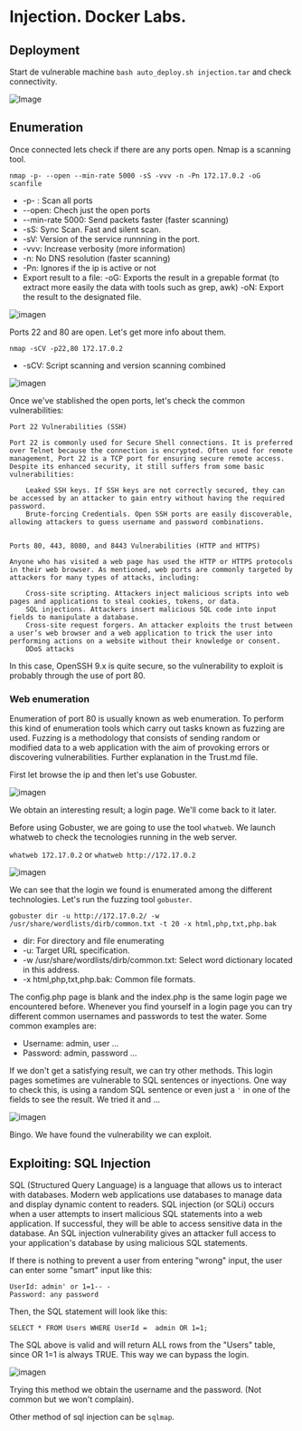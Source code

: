 # Injection. Docker Labs.

## Deployment
Start de vulnerable machine ```bash auto_deploy.sh injection.tar``` and check connectivity.

![Image](https://github.com/user-attachments/assets/d0a83f2e-3f96-4993-9558-654a63dfdac5)

## Enumeration

Once connected lets check if there are any ports open. Nmap is a scanning tool.

```nmap -p- --open --min-rate 5000 -sS -vvv -n -Pn 172.17.0.2 -oG scanfile```

- -p- : Scan all ports
- --open: Chech just the open ports
- --min-rate 5000: Send packets faster (faster scanning)
- -sS: Sync Scan. Fast and silent scan.
- -sV: Version of the service runnning in the port.
- -vvv: Increase verbosity (more information)
- -n: No DNS resolution (faster scanning)
- -Pn: Ignores if the ip is active or not
- Export result to a file:
   -oG: Exports the result in a grepable format (to extract more easily the data with tools such as grep, awk)
   -oN: Export the result to the designated file.

![imagen](https://github.com/user-attachments/assets/fed91e29-a35b-442a-9ba0-730c934afcf2)

Ports 22 and 80 are open. Let's get more info about them.

```nmap -sCV -p22,80 172.17.0.2```
- -sCV: Script scanning and version scanning combined

![imagen](https://github.com/user-attachments/assets/a5e0136f-602c-4ea0-9d4c-8f0a9b0725e8)

Once we've stablished the open ports, let's check the common vulnerabilities:

    Port 22 Vulnerabilities (SSH)
    
    Port 22 is commonly used for Secure Shell connections. It is preferred over Telnet because the connection is encrypted. Often used for remote management, Port 22 is a TCP port for ensuring secure remote access. Despite its enhanced security, it still suffers from some basic vulnerabilities:
    
        Leaked SSH keys. If SSH keys are not correctly secured, they can be accessed by an attacker to gain entry without having the required password.
        Brute-forcing Credentials. Open SSH ports are easily discoverable, allowing attackers to guess username and password combinations.


    Ports 80, 443, 8080, and 8443 Vulnerabilities (HTTP and HTTPS)
    
    Anyone who has visited a web page has used the HTTP or HTTPS protocols in their web browser. As mentioned, web ports are commonly targeted by attackers for many types of attacks, including:
    
        Cross-site scripting. Attackers inject malicious scripts into web pages and applications to steal cookies, tokens, or data.
        SQL injections. Attackers insert malicious SQL code into input fields to manipulate a database.
        Cross-site request forgers. An attacker exploits the trust between a user’s web browser and a web application to trick the user into performing actions on a website without their knowledge or consent.
        DDoS attacks
  
In this case, OpenSSH 9.x is quite secure, so the vulnerability to exploit is probably through the use of port 80.

  
### Web enumeration

Enumeration of port 80 is usually known as web enumeration. To perform this kind of enumeration tools which carry out 
tasks known as fuzzing are used. Fuzzing is a methodology that consists of sending random or modified data to a web
application with the aim of provoking errors or discovering vulnerabilities. Further explanation in the Trust.md file.

First let browse the ip and then let's use Gobuster. 

![imagen](https://github.com/user-attachments/assets/57f6451f-e816-4c81-88ab-98601b8441ce)

We obtain an interesting result; a login page. We'll come back to it later. 

Before using Gobuster, we are going to use the tool ```whatweb```. We launch whatweb to check the tecnologies running in 
the web server.

```whatweb 172.17.0.2``` or ```whatweb http://172.17.0.2```

![imagen](https://github.com/user-attachments/assets/0d49641e-f166-40e1-878f-392f1cf2a680)

We can see that the login we found is enumerated among the different technologies. Let's run the fuzzing tool ```gobuster```.

```gobuster dir -u http://172.17.0.2/ -w /usr/share/wordlists/dirb/common.txt -t 20 -x html,php,txt,php.bak```

- dir: For directory and file enumerating
- -u: Target URL specification.
- -w /usr/share/wordlists/dirb/common.txt: Select word dictionary located in this address.
- -x html,php,txt,php.bak: Common file formats.

The config.php page is blank and the index.php is the same login page we encountered before. 
Whenever you find yourself in a login page you can try different common usernames and passwords to test the water.
Some common examples are:
- Username: admin, user ...
- Password: admin, password ...

If we don't get a satisfying result, we can try other methods. This login pages sometimes are vulnerable to
SQL sentences or inyections. One way to check this, is using a random SQL sentence or even just a ```'``` in
one of the fields to see the result. We tried it and ...

![imagen](https://github.com/user-attachments/assets/bff48243-f86f-41be-bf37-45b8018af5d3)

Bingo. We have found the vulnerability we can exploit.

## Exploiting: SQL Injection

SQL (Structured Query Language) is a language that allows us to interact with databases. Modern web applications use 
databases to manage data and display dynamic content to readers.
SQL injection (or SQLi) occurs when a user attempts to insert malicious SQL statements into a web application. If 
successful, they will be able to access sensitive data in the database.
An SQL injection vulnerability gives an attacker full access to your application's database by using malicious SQL statements.

If there is nothing to prevent a user from entering "wrong" input, the user can enter some "smart" input like this:

    UserId: admin' or 1=1-- -
    Password: any password

Then, the SQL statement will look like this:

    SELECT * FROM Users WHERE UserId =  admin OR 1=1;

The SQL above is valid and will return ALL rows from the "Users" table, since OR 1=1 is always TRUE. This way we can 
bypass the login.

![imagen](https://github.com/user-attachments/assets/dc983822-1184-46f6-b52b-01b4a6cc7703)

Trying this method we obtain the username and the password. (Not common but we won't complain).

Other method of sql injection can be ```sqlmap```.





